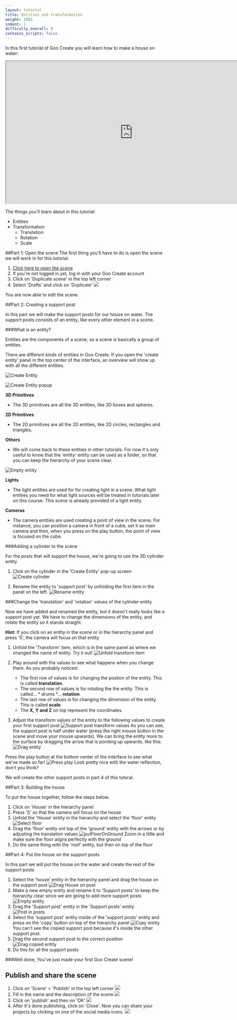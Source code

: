 ```yaml
---
layout: tutorial
title: Entities and transformation
weight: 1003
indent: 1
difficulty_overall: 0
contains_scripts: false
---
```


In this first tutorial of Goo Create you will learn how to make a house on water:
<iframe width="800" height="450" src="https://c1.goote.ch/62a480a03dfd80991c08fbfa4f8023bc9614fcc6" title="Entities and transform tutorial scene finished"></iframe>

The things you'll learn about in this tutorial:

* Entities
* Transformation
    * Translation
    * Rotation
    * Scale
    


##Part 1: Open the scene
The first thing you'll have to do is open the scene we will work in for this tutorial:

1. [Click here to open the scene](https://create.goocreate.com/edit/aed83406fcb44bc3ab738c2ee8b4901b.scene) 
2. If you're not logged in yet, log in with your Goo Create account
2. Click on 'Duplicate scene' in the top left corner
3. Select 'Drafts' and click on 'Duplicate'
 ![](duplicate.gif)
 
 You are now able to edit the scene.

##Part 2: Creating a support post

In this part we will make the support posts for our house on water. The support posts consists of an entity, like every other element in a scene.

###What is an entity?

Entities are the components of a scene, so a scene is basically a group of entities. 

There are different kinds of entities in Goo Create. If you open the 'create entity' panel in the top center of the interface, an overview will show up with all the different entities.

![Create Entity](createEntity.gif)

![Create Entity popup](createEntityScreen.jpg)

**3D Primitives**
 - The 3D primitives are all the 3D entities, like 3D boxes and spheres.

**2D Primitives**
 - The 2D primitives are all the 2D entities, like 2D circles, rectangles and triangles.

**Others**
 - We will come back to these entities in other tutorials. For now it's only useful to know that the 'entity' entity can be used as a folder, so that you can keep the hierarchy of your scene clear.

![Empty entity](emptyEntity.jpg)

**Lights**
 - The light entities are used for for creating light in a scene. What light entities you need for what light sources will be treated in tutorials later on this course. This scene is already provided of a light entity.
 
**Cameras**
 - The camera entities are used creating a point of view in the scene. For instance, you can position a camera in front of a cube, set it as main camera and then, when you press on the play button, the point of view is focused on the cube. 
 
###Adding a cylinder to the scene

 For the posts that will support the house, we're going to use the 3D cylinder entity
 
 1. Click on the cylinder in the 'Create Entity' pop-up screen
 ![Create cylinder](createCylinder.gif)
 
 2. Rename the entity to 'support post' by unfolding the first item in the panel on the left.
  ![Rename entity](RenameEntity.gif)
  
###Change the 'translation' and 'rotation' values of the cylinder entity
  
Now we have added and renamed the entity, but it doesn't really looks like a support post yet. We have to change the dimensions of the entity, and rotate the entity so it stands straight.

**Hint**: If you click on an entity in the scene or in the hierarchy panel and press 'S', the camera will focus on that entity


1. Unfold the 'Transform' item, which is in the same panel as where we changed the name of entity. Try it out!
  ![Unfold transform item](unfoldTransform.gif)
  
2. Play around with the values to see what happens when you change them. As you probably noticed:
    * The first row of values is for changing the postion of the entity. This is called **translation**.
    * The second row of values is for rotating the the entity. This is called... * drums *... **rotation**.
    * The last row of values is for changing the dimension of the entity. This is called **scale**.
    * The **X, Y and Z** on top represent the coordinates.

3. Adjust the transform values of the entity to the following values to create your first support post
  ![Support post transform values](supportPostTransform.jpg)
    As you can see, the support post is half under water (press the right mouse button in the scene and move your mouse upwards). We can bring the entity more to the surface by dragging the arrow that is pointing up upwards, like this:
    ![Drag entity](dragEntity.gif)

Press the play button at the bottom center of the interface to see what we've made so far!
![Press play](pressPlay.gif)
Look pretty nice with the water reflection, don't you think?

We will create the other support posts in part 4 of this tutoral.

##Part 3: Building the house

To put the house together, follow the steps below.

1. Click on 'House' in the hierarchy panel
2. Press 'S' so that the camera will focus on the house
3. Unfold the 'House' entity in the hierarchy and select the 'floor' entity
![Select floor](selectFloor.gif)
4. Drag the 'floor' entity ont top of the 'ground' entity with the arrows or  by adjusting the translation values
![putFloorOnGround](putFloorOnGround.gif)
    Zoom in a little and make sure the floor aligns perfectly with the ground
5. Do the same thing with the 'roof' entity, but then on top of the floor

##Part 4: Put the house on the support posts

In this part we will put the house on the water and create the rest of the support posts

1. Select the 'house' entity in the hierarchy panel and drag the house on the support post
![Drag House on post](dragHouseOnPost.gif)
2. Make a new empty entity and rename it to 'Support posts' to keep the hierarchy clear since we are going to add more support posts
![Empty entity](emptyEntity.jpg)
3. Drag the 'Support post' entity in the 'Support posts' entity
![Post in posts](postsinpost.gif)
4. Select the 'support post' entity inside of the 'support posts' entity and press on the 'copy' button on top of the hierarchy panel
![Copy entity](copyEntity.gif)
    You can't see the copied support post because it's inside the other support post.
5. Drag the second support post to the correct position
![Drag copied entity](dragCopiedEntity.gif)
6. Do this for all the support posts

###Well done, You've just made your first Goo Create scene!

## Publish and share the scene

1. Click on 'Scene' > 'Publish' in the top left corner
 ![](publishbutton.gif)
2. Fill in the name and the description of the scene
 ![](namedescription.gif)
4. Click on 'publish' and then on 'OK'
 ![](publish.gif)
5. After it's done publishing, click on 'Close'. Now you can share your projects by clicking on one of the social media icons.
 ![](sharegif.gif)








    



 
 


  
  

